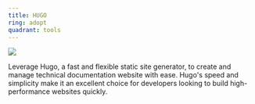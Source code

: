 ```yaml
---
title: HUGO
ring: adopt
quadrant: tools
---
```


[![](https://img.shields.io/badge/hugo-0c7cba?logo=gitbook&logoColor=000&style=flat)](https://gohugo.io/)

Leverage Hugo, a fast and flexible static site generator, to create and manage technical documentation website with ease. Hugo's speed and simplicity make it an excellent choice for developers looking to build high-performance websites quickly.